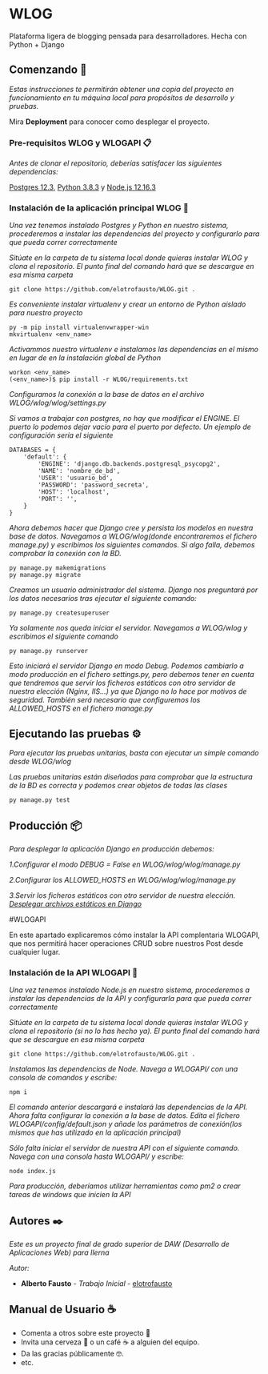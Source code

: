 # WLOG
Plataforma ligera de blogging pensada para desarrolladores. Hecha con Python + Django

## Comenzando 🚀

_Estas instrucciones te permitirán obtener una copia del proyecto en funcionamiento en tu máquina local para propósitos de desarrollo y pruebas._

Mira **Deployment** para conocer como desplegar el proyecto.


### Pre-requisitos WLOG y WLOGAPI 📋

_Antes de clonar el repositorio, deberías satisfacer las siguientes dependencias:_

[Postgres 12.3](https://www.postgresql.org/download/), [Python 3.8.3](https://www.python.org/downloads/) y [Node.js 12.16.3](https://nodejs.org/es/)

### Instalación de la aplicación principal WLOG 🔧

_Una vez tenemos instalado Postgres y Python en nuestro sistema, procederemos a instalar las dependencias del proyecto y configurarlo
para que pueda correr correctamente_

_Sitúate en la carpeta de tu sistema local donde quieras instalar WLOG y clona el repositorio. El punto final del comando hará que se
descargue en esa misma carpeta_

```
git clone https://github.com/elotrofausto/WLOG.git .
```

_Es conveniente instalar virtualenv y crear un entorno de Python aislado para nuestro proyecto_

```
py -m pip install virtualenvwrapper-win
mkvirtualenv <env_name>
```

_Activammos nuestro virtualenv e instalamos las dependencias en el mismo en lugar de en la instalación global de Python_
```
workon <env_name>
(<env_name>)$ pip install -r WLOG/requirements.txt
```

_Configuramos la conexión a la base de datos en el archivo WLOG/wlog/wlog/settings.py_

_Si vamos a trabajar con postgres, no hay que modificar el ENGINE. El puerto lo podemos dejar vacío para el puerto por defecto.
Un ejemplo de configuración sería el siguiente_

```
DATABASES = {
    'default': {
        'ENGINE': 'django.db.backends.postgresql_psycopg2',
        'NAME': 'nombre_de_bd',
        'USER': 'usuario_bd',
        'PASSWORD': 'password_secreta',
        'HOST': 'localhost',
        'PORT': '',
    }
}
```

_Ahora debemos hacer que Django cree y persista los modelos en nuestra base de datos. Navegamos a WLOG/wlog(donde encontraremos el fichero manage.py) y escribimos los siguientes comandos. Si algo falla, debemos comprobar la conexión con la BD._

```
py manage.py makemigrations
py manage.py migrate
```

_Creamos un usuario administrador del sistema. Django nos preguntará por los datos necesarios tras ejecutar el siguiente comando:_

```
py manage.py createsuperuser
```

_Ya solamente nos queda iniciar el servidor. Navegamos a WLOG/wlog y escribimos el siguiente comando_

```
py manage.py runserver
```

_Esto iniciará el servidor Django en modo Debug. Podemos cambiarlo a modo producción en el fichero settings.py, pero debemos
tener en cuenta que tendremos que servir los ficheros estáticos con otro servidor de nuestra elección (Nginx, IIS...) ya que Django
no lo hace por motivos de seguridad. También será necesario que configuremos los ALLOWED_HOSTS en el fichero manage.py_

## Ejecutando las pruebas ⚙️

_Para ejecutar las pruebas unitarias, basta con ejecutar un simple comando desde WLOG/wlog_

_Las pruebas unitarias están diseñadas para comprobar que la estructura de la BD es correcta y podemos crear objetos de todas las clases_

```
py manage.py test
```

## Producción 📦

_Para desplegar la aplicación Django en producción debemos:_

_1.Configurar el modo DEBUG = False en WLOG/wlog/wlog/manage.py_

_2.Configurar los ALLOWED_HOSTS en WLOG/wlog/wlog/manage.py_

_3.Servir los ficheros estáticos con otro servidor de nuestra elección. [Desplegar archivos estáticos en Django](https://docs.djangoproject.com/en/3.0/howto/static-files/deployment/)_


#WLOGAPI

En este apartado explicaremos cómo instalar la API complentaria WLOGAPI, que nos permitirá hacer operaciones CRUD sobre nuestros Post desde cualquier lugar.

### Instalación de la API WLOGAPI 🔧

_Una vez tenemos instalado Node.js en nuestro sistema, procederemos a instalar las dependencias de la API y configurarla
para que pueda correr correctamente_

_Sitúate en la carpeta de tu sistema local donde quieras instalar WLOG y clona el repositorio (si no lo has hecho ya). El punto final del comando hará que se descargue en esa misma carpeta_

```
git clone https://github.com/elotrofausto/WLOG.git .
```

_Instalamos las dependencias de Node. Navega a WLOGAPI/ con una consola de comandos y escribe:_

```
npm i
```

_El comando anterior descargará e instalará las dependencias de la API. Ahora falta configurar la conexión a la base de datos. Edita el fichero WLOGAPI/config/default.json y añade los parámetros de conexión(los mismos que has utilizado en la aplicación principal)_

_Sólo falta iniciar el servidor de nuestra API con el siguiente comando. Navega con una consola hasta WLOGAPI/ y escribe:_

```
node index.js
```

_Para producción, deberíamos utilizar herramientas como pm2 o crear tareas de windows que inicien la API_

## Autores ✒️

_Este es un proyecto final de grado superior de DAW (Desarrollo de Aplicaciones Web) para Ilerna_

_Autor:_
* **Alberto Fausto** - *Trabajo Inicial* - [elotrofausto](https://github.com/elotrofausto/)

## Manual de Usuario ☕

* Comenta a otros sobre este proyecto 📢
* Invita una cerveza 🍺 o un café ☕ a alguien del equipo. 
* Da las gracias públicamente 🤓.
* etc.


